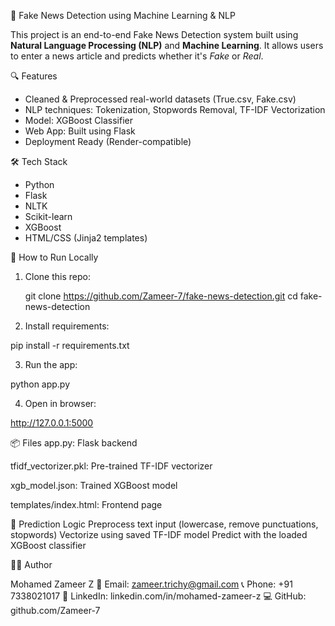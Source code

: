 📰 Fake News Detection using Machine Learning & NLP

This project is an end-to-end Fake News Detection system built using **Natural Language Processing (NLP)** and **Machine Learning**. It allows users to enter a news article and predicts whether it's *Fake* or *Real*.

🔍 Features

- Cleaned & Preprocessed real-world datasets (True.csv, Fake.csv)
- NLP techniques: Tokenization, Stopwords Removal, TF-IDF Vectorization
- Model: XGBoost Classifier
- Web App: Built using Flask
- Deployment Ready (Render-compatible)

🛠️ Tech Stack

- Python
- Flask
- NLTK
- Scikit-learn
- XGBoost
- HTML/CSS (Jinja2 templates)

🚀 How to Run Locally

1. Clone this repo:
   
   git clone https://github.com/Zameer-7/fake-news-detection.git
   cd fake-news-detection

2. Install requirements:

pip install -r requirements.txt

3. Run the app:

python app.py

4. Open in browser:

http://127.0.0.1:5000


📦 Files
app.py: Flask backend

tfidf_vectorizer.pkl: Pre-trained TF-IDF vectorizer

xgb_model.json: Trained XGBoost model

templates/index.html: Frontend page

🧠 Prediction Logic
Preprocess text input (lowercase, remove punctuations, stopwords)
Vectorize using saved TF-IDF model
Predict with the loaded XGBoost classifier

👩‍💻 Author

Mohamed Zameer Z
📧 Email: zameer.trichy@gmail.com
📞 Phone: +91 7338021017
🔗 LinkedIn: linkedin.com/in/mohamed-zameer-z
💻 GitHub: github.com/Zameer-7



